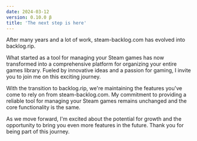 ```yaml
---
date: 2024-03-12
version: 0.10.0 β
title: 'The next step is here'
---
```


After many years and a lot of work, steam-backlog.com has evolved into backlog.rip.

What started as a tool for managing your Steam games has now transformed into a comprehensive platform for organizing your entire games library. Fueled by innovative ideas and a passion for gaming, I invite you to join me on this exciting journey.

With the transition to backlog.rip, we're maintaining the features you've come to rely on from steam-backlog.com. My commitment to providing a reliable tool for managing your Steam games remains unchanged and the core functionality is the same.

As we move forward, I'm excited about the potential for growth and the opportunity to bring you even more features in the future. Thank you for being part of this journey.
